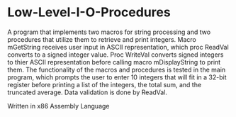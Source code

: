 # Low-Level-I-O-Procedures

A program that implements two macros for string processing and two procedures that utilize them to retrieve and print integers. Macro mGetString receives user input in ASCII representation, which proc ReadVal converts to a signed integer value. Proc WriteVal converts signed integers to thier ASCII representation before calling macro mDisplayString to print them. The functionality of the macros and procedures is tested in the main program, which prompts the user to enter 10 integers that will fit in a 32-bit register before printing a list of the integers, the total sum, and the truncated average. Data validation is done by ReadVal.

Written in x86 Assembly Language
